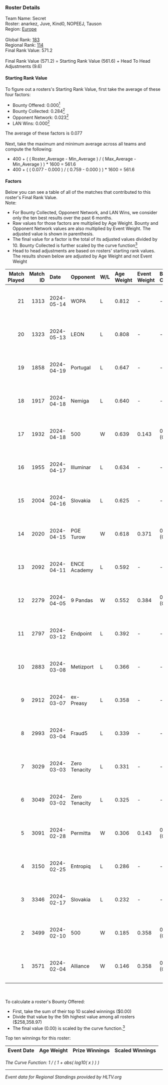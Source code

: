 ### Roster Details<br />
Team Name: Secret<br />
Roster: anarkez, Juve, Kind0, NOPEEJ, Tauson<br />
Region: [Europe]( ../standings_europe.md)<br />
<br />
Global Rank: [183](../standings_global.md)<br />
Regional Rank: [114]( ../standings_europe.md)<br />
Final Rank Value:  571.2<br />
<br />
Final Rank Value (571.2) = Starting Rank Value (561.6) + Head To Head Adjustments (9.6)<br />

#### Starting Rank Value<br />
To figure out a rosters's Starting Rank Value, first take the average of these four factors:<br />
- Bounty Offered: 0.000[<sup>1</sup>](#table2)
- Bounty Collected: 0.284[<sup>2</sup>](#table1)
- Opponent Network: 0.023[<sup>2</sup>](#table1)
- LAN Wins: 0.000[<sup>2</sup>](#table1)

The average of these factors is 0.077<br />
<br />
Next, take the maximum and minimum average across all teams and compute the following:<br />
- 400 + ( ( Roster_Average - Min_Average ) / ( Max_Average - Min_Average ) ) * 1600 = 561.6
- 400 + ( ( 0.077 - 0.000 ) / ( 0.759 - 0.000 ) ) * 1600 = 561.6


#### Factors<br />
Below you can see a table of all of the matches that contributed to this roster's Final Rank Value.<br />
Note:<br />

- For Bounty Collected, Opponent Network, and LAN Wins, we consider only the ten best results over the past 6 months.
- Raw values for those factors are multiplied by Age Weight. Bounty and Opponent Network values are also multiplied by Event Weight. The adjusted value is shown in parenthesis.
- The final value for a factor is the total of its adjusted values divided by 10. Bounty Collected is further scaled by the curve function[<sup>3</sup>](#curveFunction)
- Head to head adjustments are based on rosters' starting rank values. The results shown below are adjusted by Age Weight and not Event Weight
<span id="table1"></span><br />


| Match Played | Match ID | Date       | Opponent      | W/L | Age Weight | Event Weight | Bounty Collected | Opponent Network | LAN Wins  | H2H Adj. | Roster                                 |
| -: | -: | :- | :- | :- | :- | :- | :- | :- | :- | -: | :- |
|           21 |     1313 | 2024-05-14 | WOPA          | L   | 0.812      | -            | -                | -                | -         |   -10.63 | anarkez, Juve, Kind0, NOPEEJ, Tauson   |
|           20 |     1323 | 2024-05-13 | LEON          | L   | 0.808      | -            | -                | -                | -         |    -8.19 | anarkez, Juve, Kind0, NOPEEJ, Tauson   |
|           19 |     1858 | 2024-04-19 | Portugal      | L   | 0.647      | -            | -                | -                | -         |    -5.86 | anarkez, Kind0, Maze, NOPEEJ, Tauson   |
|           18 |     1917 | 2024-04-18 | Nemiga        | L   | 0.640      | -            | -                | -                | -         |    -0.43 | anarkez, Kind0, Maze, NOPEEJ, Tauson   |
|           17 |     1932 | 2024-04-18 | 500           | W   | 0.639      | 0.143        | 0.001 (0.000)    | 0.191 (0.017)    | 0 (0.000) |    15.47 | anarkez, Kind0, Maze, NOPEEJ, Tauson   |
|           16 |     1955 | 2024-04-17 | Illuminar     | L   | 0.634      | -            | -                | -                | -         |    -7.14 | anarkez, Kind0, Maze, NOPEEJ, Tauson   |
|           15 |     2004 | 2024-04-16 | Slovakia      | L   | 0.625      | -            | -                | -                | -         |    -2.07 | anarkez, Kind0, Maze, NOPEEJ, Tauson   |
|           14 |     2020 | 2024-04-15 | PGE Turow     | W   | 0.618      | 0.371        | 0.002 (0.000)    | 0.034 (0.008)    | 0 (0.000) |    12.74 | anarkez, Kind0, Maze, NOPEEJ, Tauson   |
|           13 |     2092 | 2024-04-11 | ENCE Academy  | L   | 0.592      | -            | -                | -                | -         |    -4.36 | anarkez, Kind0, Maze, NOPEEJ, Tauson   |
|           12 |     2279 | 2024-04-05 | 9 Pandas      | W   | 0.552      | 0.384        | 0.125 (0.027)    | 0.625 (0.133)    | 0 (0.000) |    16.66 | anarkez, Kind0, Maze, NOPEEJ, Tauson   |
|           11 |     2797 | 2024-03-12 | Endpoint      | L   | 0.392      | -            | -                | -                | -         |    -1.53 | anarkez, Kind0, Maze, NOPEEJ, Tauson   |
|           10 |     2883 | 2024-03-08 | Metizport     | L   | 0.366      | -            | -                | -                | -         |    -1.00 | anarkez, innocent, Kind0, Maze, Tauson |
|            9 |     2912 | 2024-03-07 | ex-Preasy     | L   | 0.358      | -            | -                | -                | -         |    -1.47 | anarkez, innocent, Kind0, Maze, Tauson |
|            8 |     2993 | 2024-03-04 | Fraud5        | L   | 0.339      | -            | -                | -                | -         |    -3.50 | anarkez, innocent, Kind0, Maze, Tauson |
|            7 |     3029 | 2024-03-03 | Zero Tenacity | L   | 0.331      | -            | -                | -                | -         |    -0.51 | anarkez, innocent, Kind0, Maze, Tauson |
|            6 |     3049 | 2024-03-02 | Zero Tenacity | L   | 0.325      | -            | -                | -                | -         |    -0.50 | anarkez, innocent, Kind0, Maze, Tauson |
|            5 |     3091 | 2024-02-28 | Permitta      | W   | 0.306      | 0.143        | 0.038 (0.002)    | 0.837 (0.037)    | 0 (0.000) |     8.73 | anarkez, innocent, Kind0, Maze, Tauson |
|            4 |     3150 | 2024-02-25 | Entropiq      | L   | 0.286      | -            | -                | -                | -         |    -4.26 | anarkez, innocent, Kind0, Maze, Tauson |
|            3 |     3346 | 2024-02-17 | Slovakia      | L   | 0.232      | -            | -                | -                | -         |    -0.81 | anarkez, innocent, Kind0, Maze, Tauson |
|            2 |     3499 | 2024-02-10 | 500           | W   | 0.185      | 0.358        | 0.001 (0.000)    | 0.191 (0.013)    | 0 (0.000) |     4.25 | anarkez, innocent, Kind0, Maze, Tauson |
|            1 |     3571 | 2024-02-04 | Alliance      | W   | 0.146      | 0.358        | 0.020 (0.001)    | 0.377 (0.020)    | 0 (0.000) |     4.03 | anarkez, innocent, Kind0, Maze, Tauson |

<br />
<span id="table2"></span><br />
To calculate a roster's Bounty Offered:<br />

- First, take the sum of their top 10 scaled winnings ($0.00)
- Divide that value by the 5th highest value among all rosters ($258,358.97)
- The final value (0.00) is scaled by the curve function.[<sup>3</sup>](#curveFunction)

Top ten winnings for this roster:<br />

| Event Date | Age Weight | Prize Winnings | Scaled Winnings |
| :- | -: | :- | :- |


<span id="curveFunction"></span>_The Curve Function: 1 / ( 1 + abs( log10( x ) ) )_<br />

---
_Event data for Regional Standings provided by HLTV.org_<br />
